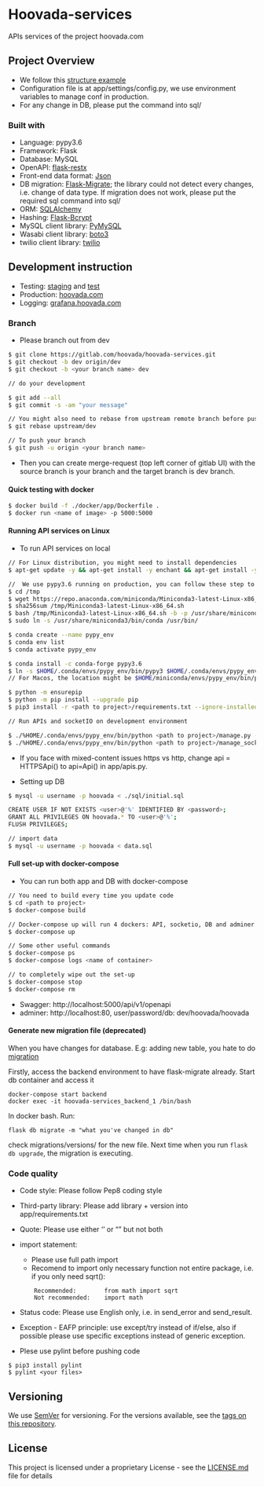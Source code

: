# **Hoovada-services**

APIs services of the project hoovada.com


Project Overview
---

- We follow this [structure example](https://github.com/frol/flask-restplus-server-example)
- Configuration file is at app/settings/config.py, we use environment variables to manage conf in production.
- For any change in DB, please put the command into sql/

### Built with

- Language: pypy3.6
- Framework: Flask 
- Database: MySQL
- OpenAPI: [flask-restx](https://flask-restx.readthedocs.io/en/latest/)
- Front-end data format: [Json](https://pyjwt.readthedocs.io/en/latest/)
- DB migration: [Flask-Migrate](https://flask-migrate.readthedocs.io/en/latest/); the library could not detect every changes, i.e. change of data type. If migration does not work, please put the required sql command into sql/
- ORM: [SQLAlchemy](https://flask-sqlalchemy.palletsprojects.com/en/2.x/)
- Hashing: [Flask-Bcrypt](https://flask-bcrypt.readthedocs.io/en/latest/)
- MySQL client library: [PyMySQL](https://pypi.org/project/PyMySQL/)
- Wasabi client library: [boto3](https://boto3.amazonaws.com/v1/documentation/api/latest/guide/sqs.html)
- twilio client library: [twilio](https://pypi.org/project/twilio/)


Development instruction
---

- Testing: [staging](https://staging.hoovada.com) and [test](https://test.hoovada.com)
- Production: [hoovada.com](https://hoovada.com)
- Logging: [grafana.hoovada.com](https://grafana.hoovada.com)

### Branch

- Please branch out from dev 

```bash
$ git clone https://gitlab.com/hoovada/hoovada-services.git
$ git checkout -b dev origin/dev
$ git checkout -b <your branch name> dev

// do your development

$ git add --all 
$ git commit -s -am "your message"

// You might also need to rebase from upstream remote branch before pushing
$ git rebase upstream/dev

// To push your branch
$ git push -u origin <your branch name>
```

- Then you can create merge-request (top left corner of gitlab UI) with the source branch is your branch and the target branch is dev branch.


#### Quick testing with docker

```bash
$ docker build -f ./docker/app/Dockerfile .
$ docker run <name of image> -p 5000:5000
```

#### Running API services on Linux

- To run API services on local

```bash
// For Linux distribution, you might need to install dependencies
$ apt-get update -y && apt-get install -y enchant && apt-get install -y libenchant-dev && apt-get install -y hunspell-vi

//  We use pypy3.6 running on production, you can follow these step to set up pypy3.6 on conda environment for Linux
$ cd /tmp
$ wget https://repo.anaconda.com/miniconda/Miniconda3-latest-Linux-x86_64.sh
$ sha256sum /tmp/Miniconda3-latest-Linux-x86_64.sh 
$ bash /tmp/Miniconda3-latest-Linux-x86_64.sh -b -p /usr/share/miniconda3 
$ sudo ln -s /usr/share/miniconda3/bin/conda /usr/bin/

$ conda create --name pypy_env
$ conda env list
$ conda activate pypy_env

$ conda install -c conda-forge pypy3.6
$ ln -s $HOME/.conda/envs/pypy_env/bin/pypy3 $HOME/.conda/envs/pypy_env/bin/python
// For Macos, the location might be $HOME/miniconda/envs/pypy_env/bin/pypy3

$ python -m ensurepip
$ python -m pip install --upgrade pip
$ pip3 install -r <path to project>/requirements.txt --ignore-installed

// Run APIs and socketIO on development environment

$ ./%HOME/.conda/envs/pypy_env/bin/python <path to project>/manage.py -m dev -p <port>
$ ./%HOME/.conda/envs/pypy_env/bin/python <path to project>/manage_socketio.py -m dev -p <port>
```

- If you face with mixed-content issues https vs http, change api = HTTPSApi() to api=Api() in app/apis.py.

- Setting up DB

```bash
$ mysql -u username -p hoovada < ./sql/initial.sql

CREATE USER IF NOT EXISTS <user>@'%' IDENTIFIED BY <password>;
GRANT ALL PRIVILEGES ON hoovada.* TO <user>@'%';
FLUSH PRIVILEGES;

// import data
$ mysql -u username -p hoovada < data.sql
```

#### Full set-up with docker-compose

- You can run both app and DB with docker-compose

```bash
// You need to build every time you update code
$ cd <path to project>
$ docker-compose build

// Docker-compose up will run 4 dockers: API, socketio, DB and adminer for DB UI, REMEMBER to re-build before re-rerunning this 
$ docker-compose up

// Some other useful commands
$ docker-compose ps
$ docker-compose logs <name of container>

// to completely wipe out the set-up
$ docker-compose stop
$ docker-compose rm
```

- Swagger:  http://localhost:5000/api/v1/openapi
- adminer:  http://localhost:80, user/password/db: dev/hoovada/hoovada

#### Generate new migration file (deprecated)

When you have changes for database. E.g: adding new table, you hate to do [migration](https://flask-migrate.readthedocs.io/)

Firstly, access the backend environment to have flask-migrate already. Start db container and access it
```
docker-compose start backend
docker exec -it hoovada-services_backend_1 /bin/bash
```
In docker bash. Run:
```
flask db migrate -m "what you've changed in db"
```
check migrations/versions/ for the new file.
Next time when you run `flask db upgrade`, the migration is executing.


### Code quality

- Code style: Please follow  Pep8 coding style
- Third-party library:  Please add library + version into app/requirements.txt 
- Quote: Please use either ‘’ or “” but not both
- import statement:
	- Please use full path import
	- Recomend to import only necessary function not entire package, i.e. if you only need sqrt():
	```
		Recommended:  		from math import sqrt
		Not recommended:  	import math
	```

- Status code: Please use English only, i.e. in send_error and send_result.

- Exception - EAFP principle: use except/try instead of if/else, also if possible please use specific exceptions instead of generic exception.

- Plese use pylint before pushing code
```
$ pip3 install pylint
$ pylint <your files>
```


Versioning
---
We use [SemVer](http://semver.org/) for versioning. For the versions available, see the [tags on this repository](https://gitlab.com/hoovada/hoovada-services/-/tags). 


License
---
This project is licensed under a proprietary License - see the [LICENSE.md](LICENSE.md) file for details

